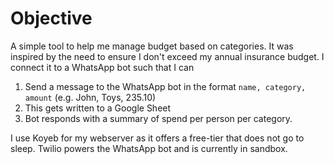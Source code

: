 # Objective

A simple tool to help me manage budget based on categories. It was inspired by the need to ensure I don't exceed my annual insurance budget. I connect it to a WhatsApp bot such that I can 
1. Send a message to the WhatsApp bot in the format `name, category, amount` (e.g. John, Toys, 235.10)
2. This gets written to a Google Sheet
3. Bot responds with a summary of spend per person per category.

I use Koyeb for my webserver as it offers a free-tier that does not go to sleep. Twilio powers the WhatsApp bot and is currently in sandbox.
